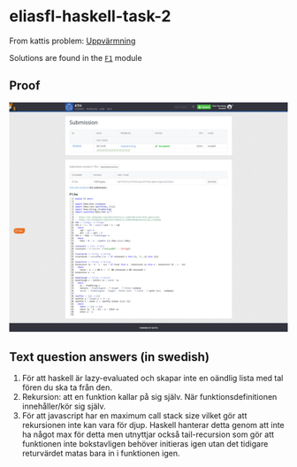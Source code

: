 # eliasfl-haskell-task-2

From kattis problem: [Uppvärmning](https://kth.kattis.com/problems/kth.progp.warmup)

Solutions are found in the [`F1`](F1.hs) module

## Proof

![Submission proof](proof.png)

## Text question answers (in swedish)

1. För att haskell är lazy-evaluated och skapar inte en oändlig lista med tal fören du ska ta från den.
2. Rekursion: att en funktion kallar på sig själv. När funktionsdefinitionen innehåller/kör sig själv.
3. För att javascript har en maximum call stack size vilket gör att rekursionen inte kan vara för djup. Haskell hanterar detta genom att inte ha något max för detta men utnyttjar också tail-recursion som gör att funktionen inte bokstavligen behöver initieras igen utan det tidigare returvärdet matas bara in i funktionen igen.

